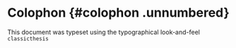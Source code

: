 Colophon {#colophon .unnumbered}
========

This document was typeset using the typographical look-and-feel
`classicthesis`
